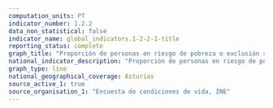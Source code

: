 ```yaml
---
computation_units: PT
indicator_number: 1.2.2
data_non_statistical: false
indicator_name: global_indicators.1-2-2-1-title
reporting_status: complete
graph_title: "Proporción de personas en riesgo de pobreza o exclusión social: indicador AROPE, considerando el umbral nacional de pobreza"
national_indicator_description: "Proporción de personas en riesgo de pobreza o exclusión social: indicador AROPE, considerando el umbral nacional de pobreza"
graph_type: line
national_geographical_coverage: Asturias
source_active_1: true
source_organisation_1: "Encuesta de condiciones de vida, INE"
---
```

